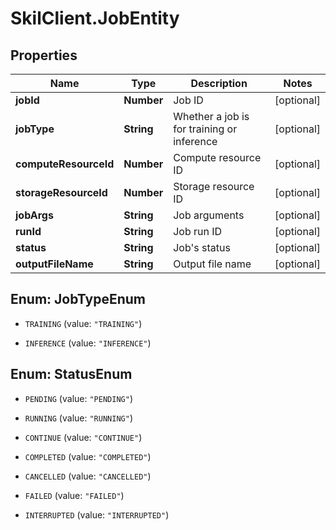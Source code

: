 # SkilClient.JobEntity

## Properties

Name | Type | Description | Notes
------------ | ------------- | ------------- | -------------
**jobId** | **Number** | Job ID | [optional] 
**jobType** | **String** | Whether a job is for training or inference | [optional] 
**computeResourceId** | **Number** | Compute resource ID | [optional] 
**storageResourceId** | **Number** | Storage resource ID | [optional] 
**jobArgs** | **String** | Job arguments | [optional] 
**runId** | **String** | Job run ID | [optional] 
**status** | **String** | Job&#39;s status | [optional] 
**outputFileName** | **String** | Output file name | [optional] 



## Enum: JobTypeEnum


* `TRAINING` (value: `"TRAINING"`)

* `INFERENCE` (value: `"INFERENCE"`)





## Enum: StatusEnum


* `PENDING` (value: `"PENDING"`)

* `RUNNING` (value: `"RUNNING"`)

* `CONTINUE` (value: `"CONTINUE"`)

* `COMPLETED` (value: `"COMPLETED"`)

* `CANCELLED` (value: `"CANCELLED"`)

* `FAILED` (value: `"FAILED"`)

* `INTERRUPTED` (value: `"INTERRUPTED"`)




